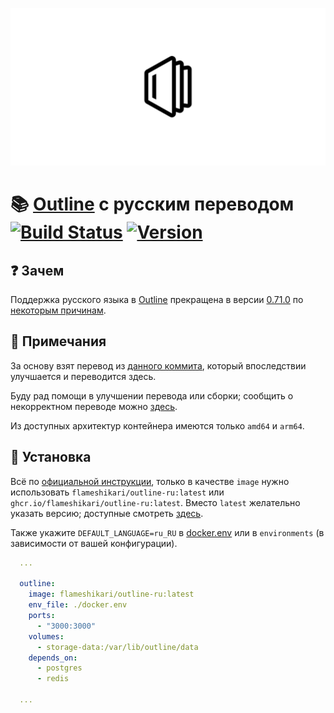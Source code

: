 ![](.github/assets/opengraph.png)

# 📚 [Outline](https://github.com/outline/outline) с русским переводом [![Build Status](https://img.shields.io/github/actions/workflow/status/flameshikari/outline-ru/build.yml)](https://github.com/flameshikari/outline-ru/actions) [![Version](https://img.shields.io/github/v/release/flameshikari/outline-ru?style=)](https://github.com/flameshikari/outline-ru/releases/latest)

## ❓ Зачем

Поддержка русского языка в [Outline](https://github.com/outline/outline) прекращена в версии [0.71.0](https://github.com/outline/outline/releases/tag/v0.71.0) по [некоторым причинам](https://github.com/outline/outline/discussions/5706).

## 📝 Примечания

За основу взят перевод из [данного коммита](https://github.com/outline/outline/commit/228d1faa9fd3cbb82409d98e1443fed65adc5715), который впоследствии улучшается и переводится здесь.

Буду рад помощи в улучшении перевода или сборки; сообщить о некорректном переводе можно [здесь](https://github.com/flameshikari/outline-ru/discussions/8).

Из доступных архитектур контейнера имеются только `amd64` и `arm64`.

## 🐳 Установка

Всё по [официальной инструкции](https://docs.getoutline.com/s/hosting/doc/docker-7pfeLP5a8t), только в качестве `image` нужно использовать `flameshikari/outline-ru:latest` или `ghcr.io/flameshikari/outline-ru:latest`.
Вместо `latest` желательно указать версию; доступные смотреть [здесь](https://github.com/flameshikari/outline-ru/tags).

Также укажите `DEFAULT_LANGUAGE=ru_RU` в [docker.env](https://github.com/outline/outline/blob/main/.env.sample) или в `environments` (в зависимости от вашей конфигурации).

```yaml
  ...

  outline:
    image: flameshikari/outline-ru:latest
    env_file: ./docker.env
    ports:
      - "3000:3000"
    volumes:
      - storage-data:/var/lib/outline/data
    depends_on:
      - postgres
      - redis

  ...
```
